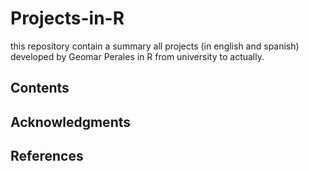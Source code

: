 # Projects-in-R
this repository contain a summary all projects (in english and spanish) developed by Geomar Perales in R from university to actually.

## Contents


## Acknowledgments 


## References
